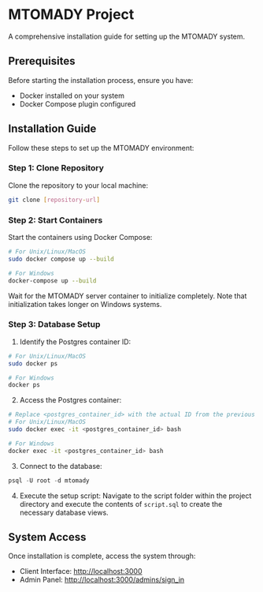 # MTOMADY Project

A comprehensive installation guide for setting up the MTOMADY system.

## Prerequisites

Before starting the installation process, ensure you have:

- Docker installed on your system
- Docker Compose plugin configured

## Installation Guide

Follow these steps to set up the MTOMADY environment:

### Step 1: Clone Repository

Clone the repository to your local machine:

```bash
git clone [repository-url]
```

### Step 2: Start Containers

Start the containers using Docker Compose:

```bash
# For Unix/Linux/MacOS
sudo docker compose up --build

# For Windows
docker-compose up --build
```

Wait for the MTOMADY server container to initialize completely. Note that initialization takes longer on Windows systems.

### Step 3: Database Setup

1. Identify the Postgres container ID:

```bash
# For Unix/Linux/MacOS
sudo docker ps

# For Windows
docker ps
```

2. Access the Postgres container:

```bash
# Replace <postgres_container_id> with the actual ID from the previous step
# For Unix/Linux/MacOS
sudo docker exec -it <postgres_container_id> bash

# For Windows
docker exec -it <postgres_container_id> bash
```

3. Connect to the database:

```sql
psql -U root -d mtomady
```

4. Execute the setup script:
   Navigate to the script folder within the project directory and execute the contents of `script.sql` to create the necessary database views.

## System Access

Once installation is complete, access the system through:

- Client Interface: [http://localhost:3000](http://localhost:3000)
- Admin Panel: [http://localhost:3000/admins/sign_in](http://localhost:3000/admins/sign_in)
